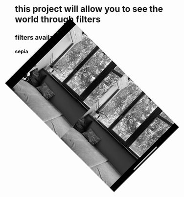 # this project will allow you to see the world through filters
## filters available
### sepia

<p align="center">
  <img src="images/noir.png" alt="Пример картинки" style="width:-300px; height:300px; transform: rotate(45deg);">
</p>
